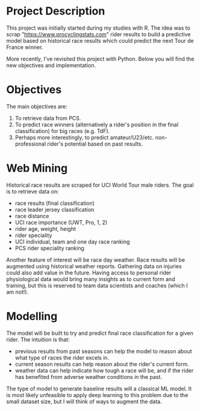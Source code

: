 # Project Description
This project was initially started during my studies with R. The idea was to scrap "https://www.procyclingstats.com" rider results to build a predictive model based on historical race results which could predict the next Tour de France winner.

More recently, I've revisited this project with Python. Below you will find the new objectives and implementation.

# Objectives
The main objectives are:

1. To retrieve data from PCS.
2. To predict race winners (alternatively a rider's position in the final classification) for big races (e.g. TdF).
3. Perhaps more interestingly, to predict amateur/U23/etc. non-professional rider's potential based on past results.

# Web Mining
Historical race results are scraped for UCI World Tour male riders. The goal is to retrieve data on: 

- race results (final classification)
- race leader jersey classification
- race distance
- UCI race importance (UWT, Pro, 1, 2)
- rider age, weight, height
- rider speciality
- UCI individual, team and one day race ranking
- PCS rider speciality ranking

Another feature of interest will be race day weather. Race results will be augmented using historical weather reports. Gathering data on injuries could also add value in the future. Having access to personal rider physiological data would bring many insights as to current form and training, but this is reserved to team data scientists and coaches (which I am not!).

# Modelling
The model will be built to try and predict final race classification for a given rider. The intuition is that:

- previous results from past seasons can help the model to reason about what type of races the rider excels in.
- current season results can help reason about the rider's current form.
- weather data can help indicate how tough a race will be, and if the rider has benefited from adverse weather conditions in the past.

The type of model to generate baseline results will a classical ML model. It is most likely unfeasible to apply deep learning to this problem due to the small dataset size, but I will think of ways to augment the data.
